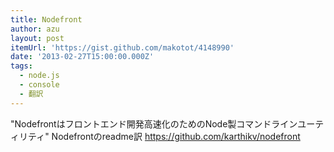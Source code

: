 ```yaml
---
title: Nodefront
author: azu
layout: post
itemUrl: 'https://gist.github.com/makotot/4148990'
date: '2013-02-27T15:00:00.000Z'
tags:
  - node.js
  - console
  - 翻訳
---
```

"Nodefrontはフロントエンド開発高速化のためのNode製コマンドラインユーティリティ"
Nodefrontのreadme訳
https://github.com/karthikv/nodefront
